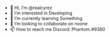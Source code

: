 - 👋 Hi, I’m @realcyrez
- 👀 I’m interested in Developing
- 🌱 I’m currently learning Something
- 💞️ I’m looking to collaborate on noone 
- 📫 How to reach me Discord: Phantom.#9380 

<!---
realcyrez/realcyrez is a ✨ special ✨ repository because its `README.md` (this file) appears on your GitHub profile.
You can click the Preview link to take a look at your changes.
--->
